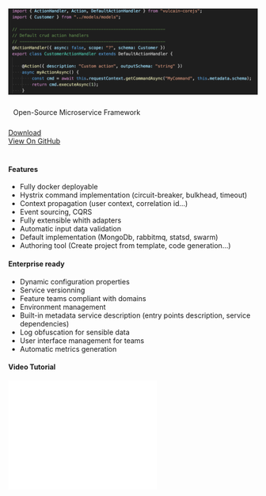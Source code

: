 <style>
.col-md-3 {
    display: none;
}
.navbar-right {
    display: none;
}
.head-banner-text {
    padding: 10px;
}
.head-banner {
    padding: 20px 0;
}
.col-md-9 img {
    padding: 0px;
    margin: 0;
}
.col-md-9 {
    width: 90%;
}
</style>

<div class="head-banner">
    <div class="row">
        <div class="col-md-10 col-md-offset-1"> 
            <img class="img-responsive" src="images/intro.png" alt="vulcain.js">
        </div>
    </div>
    <div class="row head-banner-text">
        <p class="lead text-center col-md-12 col-xs-12">
            Open-Source Microservice Framework<br>
        </p>
    </div>
    <div class="row head-banner-buttons">
        <div class="col-md-offset-2 col-md-4 col-xs-12">
            <a href="https://github.com/vulcainjs/vulcain-corejs/zipball/master" class="btn btn-default btn-lg btn-block">Download</a>
        </div>
        <div class="col-md-4  col-xs-12">
            <a href="http://github.com/vulcainjs/vulcain-corejs" class="btn btn-success btn-lg btn-block">View On GitHub</a>
        </div>
    </div>
</div>

<div>
    <div class="col-md-4">
        <h4>Features</h4>
        <p>
            <ul>
            <li>Fully docker deployable</li>
            <li>Hystrix command implementation (circuit-breaker, bulkhead, timeout)</li>
            <li>Context propagation (user context, correlation id...)
            <li>Event sourcing, CQRS </li>
            <li>Fully extensible whith adapters</li>
            <li>Automatic input data validation</li>
            <li>Default implementation (MongoDb, rabbitmq, statsd, swarm)
            <li>Authoring tool (Create project from template, code generation...)
            </ul>
        </p>
    </div>
    <div class="col-md-4">
        <h4>Enterprise ready</h4>
        <p>
            <ul>
            <li>Dynamic configuration properties</li>
            <li>Service versionning</li>
            <li>Feature teams compliant with domains</li>
            <li>Environment management</li>
            <li>Built-in metadata service description (entry points description, service dependencies)</li>
            <li>Log obfuscation for sensible data</li>
            <li>User interface management for teams</li>
            <li>Automatic metrics generation</li>
            </ul>
        </p>
    </div>
    <div class="col-md-4">
        <h4>Video Tutorial</h4>
        <p class="video-wrapper">
           <iframe width="300" height="220" src="//www.youtube.com/embed/xxx" frameborder="0" allowfullscreen></iframe>
        </p>
    </div>
</div>
